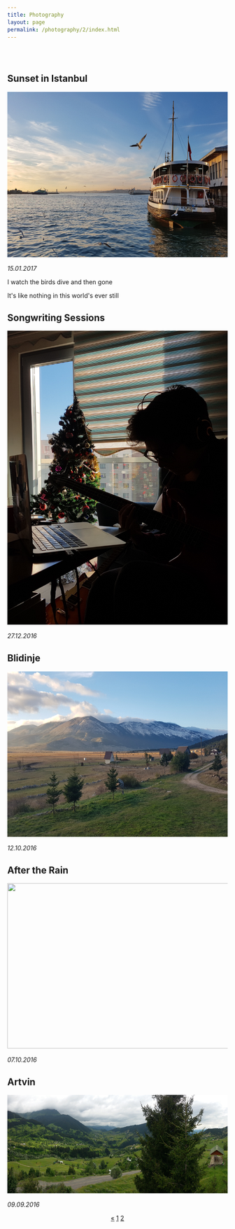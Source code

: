 ```yaml
---
title: Photography
layout: page
permalink: /photography/2/index.html
---
```

<head>
<style>
.center {
    text-align: center;
}  
  
  p {
    display: block;
    margin-top: 0.5em;
    margin-bottom: 0.5em;
    margin-left: 0;
    margin-right: 0; 
}
  
  .pagination {
    display: inline-block;
}

.pagination a {
    color: black;
    float: left;
    padding: 8px 16px;
    text-decoration: none;
    text-align: center;
}

.pagination a.active {
    background-color: white;
    color: #4b0082;
}

.pagination a:hover:not(.active) {color: #aa33ff;}

</style>
</head>
<body>


<h2 style="margin-top: 75px"> Sunset in Istanbul </h2>
<img src="/assets/sunset_istanbul.jpg" style="width:672px;height:378px;">
<p> <i>15.01.2017</i> </p>
<p> I watch the birds dive and then gone </p>
<p style="margin-top: 0px"> It's like nothing in this world's ever still </p>

<h2 style="margin-top: 30px"> Songwriting Sessions </h2>
<img src="/assets/music.jpg" style="width:504px;height:672px">
<p> <i>27.12.2016</i> </p>

<h2 style="margin-top: 30px"> Blidinje </h2>
<img src="/assets/blidinje.jpg" style="width:672px;height:378px;">
<p> <i>12.10.2016</i> </p>

<h2 style="margin-top: 30px"> After the Rain </h2>
<img src="/assets/rainy_park.jpg" style="width:672px;height:378px;">
<p> <i>07.10.2016</i> </p>

<h2 style="margin-top: 30px"> Artvin </h2>
<img src="/assets/artvin.jpg" style="width:651px;height:225px;">
<p> <i>09.09.2016</i> </p>

<div class="center">
  <div class="pagination">
    <a href="https://izgebayyurt.github.io/photography/">&laquo;</a>  
    <a href="https://izgebayyurt.github.io/photography/">1</a>  
    <a class="active" href="#">2</a>
  </div>
</div>  
  
  

</body>
